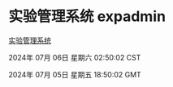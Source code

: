 # 实验管理系统 expadmin
[实验管理系统](http://219.139.198.87:56808/expadmin-782313d2-e1b1-4ea7-932e-3a55e6a1a4d0/)

2024年 07月 06日 星期六 02:50:02 CST

2024年 07月 05日 星期五 18:50:02 GMT
